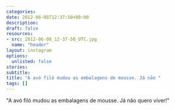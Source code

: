 ```yaml
---
categories:
date: 2012-06-08T12:37:50+00:00
description:
draft: false
resources:
- src: 2012-06-08_12-37-50_UTC.jpg
  name: "header"
layout: instagram
options:
  unlisted: false
stories:
subtitle:
title: "A avó filó mudou as embalagens de mousse. Já não "
tags: []
---
```


"A avó filó mudou as embalagens de mousse. Já não quero viver!"

